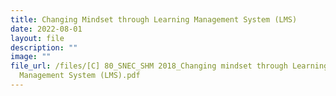 ```yaml
---
title: Changing Mindset through Learning Management System (LMS)
date: 2022-08-01
layout: file
description: ""
image: ""
file_url: /files/[C] 80_SNEC_SHM 2018_Changing mindset through Learning
  Management System (LMS).pdf
---
```

